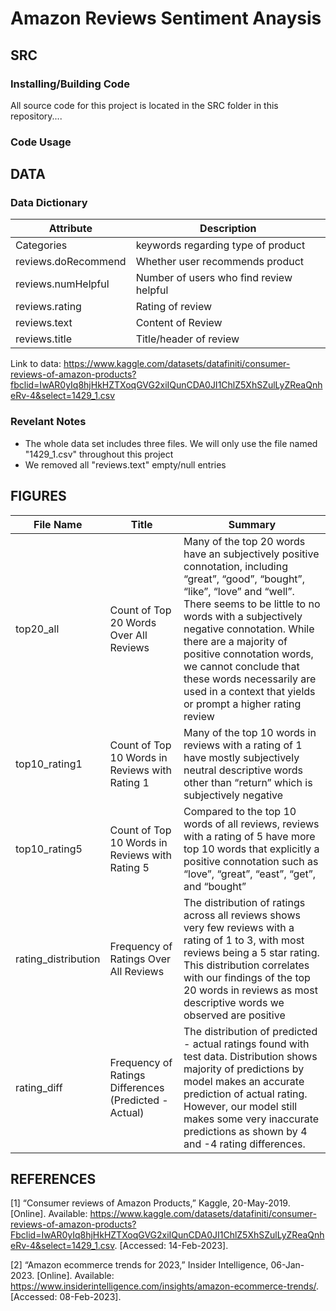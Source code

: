 # Amazon Reviews Sentiment Anaysis

## SRC

### Installing/Building Code
All source code for this project is located in the SRC folder in this repository....

### Code Usage

## DATA

### Data Dictionary
Attribute  | Description
------------- | -------------
Categories  | keywords regarding type of product
reviews.doRecommend  | Whether user recommends product
reviews.numHelpful  |  Number of users who find review helpful
reviews.rating  | Rating of review
reviews.text  | Content of Review
reviews.title  | Title/header of review

Link to data: https://www.kaggle.com/datasets/datafiniti/consumer-reviews-of-amazon-products?fbclid=IwAR0yIq8hjHkHZTXoqGVG2xiIQunCDA0JI1ChlZ5XhSZulLyZReaQnheRv-4&select=1429_1.csv

### Revelant Notes
- The whole data set includes three files. We will only use the file named "1429_1.csv" throughout this project
- We removed all "reviews.text" empty/null entries

## FIGURES
File Name  | Title  | Summary
------------- | ------------- | -------------
top20_all  | Count of Top 20 Words Over All Reviews | Many of the top 20 words have an subjectively positive connotation, including “great”, “good”, “bought”, “like”, “love” and “well”. There seems to be little to no words with a subjectively negative connotation. While there are a majority of positive connotation words, we cannot conclude that these words necessarily are used in a context that yields or prompt a higher rating review
top10_rating1  | Count of Top 10 Words in Reviews with Rating 1 | Many of the top 10 words in reviews with a rating of 1 have mostly subjectively neutral descriptive words other than “return” which is subjectively negative
top10_rating5  | Count of Top 10 Words in Reviews with Rating 5 | Compared to the top 10 words of all reviews, reviews with a rating of 5 have more top 10 words that explicitly a positive connotation such as “love”, “great”, “east”, “get”, and “bought”
rating_distribution  | Frequency of Ratings Over All Reviews | The distribution of ratings across all reviews shows very few reviews with a rating of 1 to 3, with most reviews being a 5 star rating. This distribution correlates with our findings of the top 20 words in reviews as most descriptive words we observed are positive
rating_diff  | Frequency of Ratings Differences (Predicted - Actual) | The distribution of predicted - actual ratings found with test data. Distribution shows majority of predictions by model makes an accurate prediction of actual rating. However, our model still makes some very inaccurate predictions as shown by 4 and -4 rating differences.





## REFERENCES
[1]	“Consumer reviews of Amazon Products,” Kaggle, 20-May-2019. [Online]. Available: https://www.kaggle.com/datasets/datafiniti/consumer-reviews-of-amazon-products?Fbclid=IwAR0yIq8hjHkHZTXoqGVG2xiIQunCDA0JI1ChlZ5XhSZulLyZReaQnheRv-4&select=1429_1.csv. [Accessed: 14-Feb-2023]. 

[2]	“Amazon ecommerce trends for 2023,” Insider Intelligence, 06-Jan-2023. [Online]. Available: https://www.insiderintelligence.com/insights/amazon-ecommerce-trends/. [Accessed: 08-Feb-2023]. 




